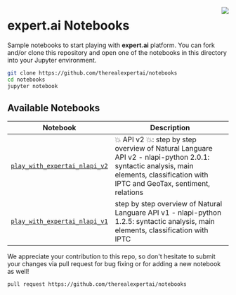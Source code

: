 <a href="https://expert.ai"><img src="https://www.expert.ai/wp-content/uploads/2020/09/logo-new.png" align="right" /></a> 

# expert.ai Notebooks

Sample notebooks to start playing with **expert.ai** platform. 
You can fork and/or clone this repository and open one of the notebooks in this directory into your Jupyter environment.

```bash
git clone https://github.com/therealexpertai/notebooks
cd notebooks
jupyter notebook
```

## Available Notebooks
| Notebook | Description |
| -------- | --- |
| [`play_with_expertai_nlapi_v2`](nlapi/play_with_expertai_nlapi_v2.ipynb) | :boom: API v2 :boom:: step by step overview of Natural Languare API v2 - nlapi-python 2.0.1: syntactic analysis, main elements, classification with IPTC and GeoTax, sentiment, relations |
| [`play_with_expertai_nlapi_v1`](nlapi/play_with_expertai_nlapi_v1.ipynb) | step by step overview of Natural Languare API v1 - nlapi-python 1.2.5: syntactic analysis, main elements, classification with IPTC |



We appreciate your contribution to this repo, so don't hesitate to submit your changes via pull request  for bug fixing or for adding a new notebook as well! 

```bash
pull request https://github.com/therealexpertai/notebooks
```

